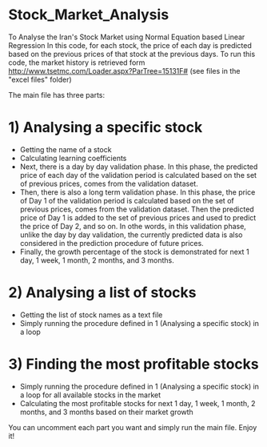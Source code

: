 # Stock_Market_Analysis
To Analyse the Iran's Stock Market using Normal Equation based Linear Regression 
In this code, for each stock, the price of each day is predicted based on the previous prices of that stock at the previous days.
To run this code, the market history is retrieved form http://www.tsetmc.com/Loader.aspx?ParTree=15131F# (see files in the "excel files" folder)

The main file has three parts:

# 1) Analysing a specific stock
- Getting the name of a stock 
- Calculating learning coefficients 
- Next, there is a day by day validation phase. In this phase, the predicted price of each day of the validation period is calculated based on the set of previous prices, comes from the validation dataset.
- Then, there is also a long term validation phase. In this phase, the price of Day 1 of the validation period is calculated based on the set of previous prices, comes from the validation dataset. Then the predicted price of Day 1 is added to the set of previous prices and used to predict the price of Day 2, and so on. In othe words, in this validation phase, unlike the day by day validation, the currently predicted data is also considered in the prediction procedure of future prices.
- Finally, the growth percentage of the stock is demonstrated for next 1 day, 1 week, 1 month, 2 months, and 3 months.

# 2) Analysing a list of stocks
- Getting the list of stock names as a text file
- Simply running the procedure defined in 1 (Analysing a specific stock) in a loop

# 3) Finding the most profitable stocks
- Simply running the procedure defined in 1 (Analysing a specific stock) in a loop for all available stocks in the market
- Calculating the most profitable stocks for next 1 day, 1 week, 1 month, 2 months, and 3 months based on their market growth 

You can uncomment each part you want and simply run the main file.
Enjoy it!
